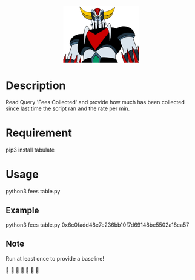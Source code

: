 <p align="center">
  <img src="grendizer.jpg" width=200><br/>
</p>

# Description
Read Query 'Fees Collected' and provide how much has been collected since last time the script ran and the rate per min.

# Requirement 

pip3 install tabulate

# Usage 

python3 fees table.py <eth address>

## Example
python3 fees table.py 0x6c0fadd48e7e236bb10f7d69148be5502a18ca57

## Note
Run at least once to provide a baseline!

 🤑  🤑  🤑  🤑  🤑  🤑  🤑 

